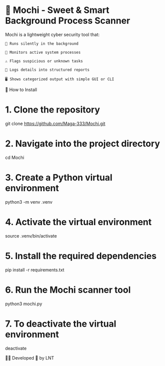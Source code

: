 # 🍡 Mochi - Sweet & Smart Background Process Scanner

Mochi is a lightweight cyber security tool that:

    🍬 Runs silently in the background

    🧠 Monitors active system processes

    ⚠️ Flags suspicious or unknown tasks

    💾 Logs details into structured reports

    🖥️ Shows categorized output with simple GUI or CLI

🔧 How to Install

# 1. Clone the repository
git clone https://github.com/Maga-333/Mochi.git

# 2. Navigate into the project directory
cd Mochi

# 3. Create a Python virtual environment
python3 -m venv .venv

# 4. Activate the virtual environment
source .venv/bin/activate

# 5. Install the required dependencies
pip install -r requirements.txt

# 6. Run the Mochi scanner tool
python3 mochi.py

# 7. To deactivate the virtual environment
deactivate

👨‍💻 Developed 💛 by LNT
